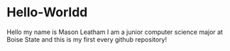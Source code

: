 # Hello-Worldd
Hello my name is Mason Leatham I am a junior computer science major at Boise State and this is my first every github repository!
